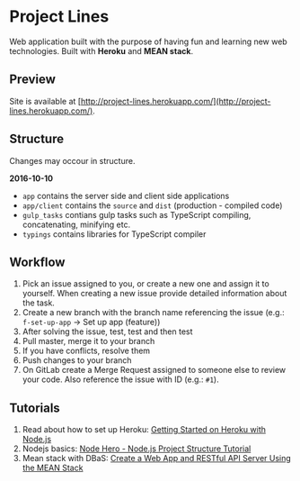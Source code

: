 # Project Lines

Web application built with the purpose of having fun and learning new web technologies. Built with **Heroku** and **MEAN stack**.

## Preview

Site is available at [http://project-lines.herokuapp.com/](http://project-lines.herokuapp.com/).

## Structure

Changes may occour in structure.

**2016-10-10**

  - `app` contains the server side and client side applications
  - `app/client` contains the `source` and `dist` (production - compiled code)
  - `gulp_tasks` contians gulp tasks such as TypeScript compiling, concatenating, minifying etc.
  - `typings` contains libraries for TypeScript compiler

## Workflow

  1. Pick an issue assigned to you, or create a new one and assign it to yourself. When creating a new issue provide detailed information about the task.
  2. Create a new branch with the branch name referencing the issue (e.g.: `f-set-up-app` -> Set up app (feature))
  3. After solving the issue, test, test and then test
  4. Pull master, merge it to your branch
  5. If you have conflicts, resolve them
  6. Push changes to your branch
  5. On GitLab create a Merge Request assigned to someone else to review your code. Also reference the issue with ID (e.g.: `#1`).

## Tutorials

  1. Read about how to set up Heroku: [Getting Started on Heroku with Node.js](https://devcenter.heroku.com/articles/getting-started-with-nodejs#introduction)
  2. Nodejs basics: [Node Hero - Node.js Project Structure Tutorial](https://blog.risingstack.com/node-hero-node-js-project-structure-tutorial/)
  3. Mean stack with DBaS: [Create a Web App and RESTful API Server Using the MEAN Stack](https://devcenter.heroku.com/articles/mean-apps-restful-api)